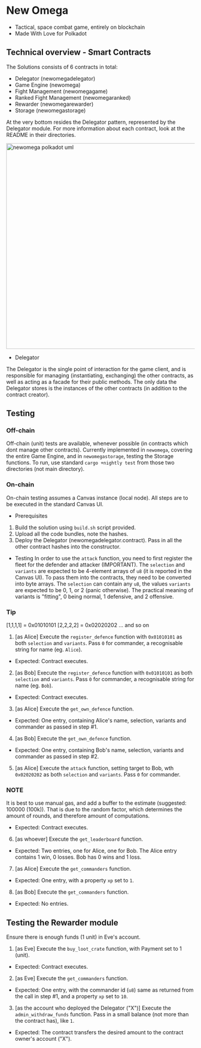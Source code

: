 
# New Omega

* Tactical, space combat game, entirely on blockchain
* Made With Love for Polkadot

## Technical overview - Smart Contracts

The Solutions consists of 6 contracts in total:

* Delegator (newomegadelegator)
* Game Engine (newomega)
* Fight Management (newomegagame)
* Ranked Fight Management (newomegaranked)
* Rewarder (newomegarewarder)
* Storage (newomegastorage)

At the very bottom resides the Delegator pattern, represented by the Delegator module.
For more information about each contract, look at the README in their directories.


<img width="548" alt="newomega polkadot uml" src="https://user-images.githubusercontent.com/5662527/109423535-1791d300-79e0-11eb-9d02-f0577836270e.png">



* Delegator

The Delegator is the single point of interaction for the game client, and is responsible
for managing (instantiating, exchanging) the other contracts, as well as acting as a facade for their public methods. The only data the Delegator stores is the instances of the other contracts (in addition to the contract creator).

## Testing

### Off-chain
Off-chain (unit) tests are available, whenever possible (in contracts which dont manage other contracts).
Currently implemented in ```newomega```, covering the entire Game Engine, and in ```newomegastorage```, testing the Storage functions. To run, use standard ```cargo +nightly test``` from those two directories (not main directory).

### On-chain
On-chain testing assumes a Canvas instance (local node).
All steps are to be executed in the standard Canvas UI.

* Prerequisites
1. Build the solution using ```build.sh``` script provided.
2. Upload all the code bundles, note the hashes.
3. Deploy the Delegator (newomegadelegator.contract). Pass in all the other contract hashes into the constructor.

* Testing
In order to use the ```attack``` function, you need to first register the fleet for the defender and attacker (IMPORTANT).
The ```selection``` and ```variants``` are expected to be 4-element arrays of ```u8``` (it is reported in the Canvas UI). To pass them into the contracts, they need to be converted into byte arrays.
The ```selection``` can contain any ```u8```, the values ```variants``` are expected to be 0, 1, or 2 (panic otherwise). The practical meaning of variants is "fitting", 0 being normal, 1 defensive, and 2 offensive.

### Tip
[1,1,1,1] = 0x01010101
[2,2,2,2] = 0x02020202
... and so on

1. [as Alice] Execute the ```register_defence``` function with ```0x01010101``` as both ```selection``` and ```variants```. Pass ```0``` for commander, a recognisable string for name (eg. ```Alice```).

* Expected: Contract executes.

2. [as Bob] Execute the ```register_defence``` function with ```0x01010101``` as both ```selection``` and ```variants```. Pass ```0``` for commander, a recognisable string for name (eg. ```Bob```).

* Expected: Contract executes.

3. [as Alice] Execute the ```get_own_defence``` function.

* Expected: One entry, containing Alice's name, selection, variants and commander as passed in step #1.

4. [as Bob] Execute the ```get_own_defence``` function.

* Expected: One entry, containing Bob's name, selection, variants and commander as passed in step #2.

5. [as Alice] Execute the ```attack``` function, setting target to Bob, wth ```0x02020202``` as both ```selection``` and ```variants```. Pass ```0``` for commander.

### NOTE
It is best to use manual gas, and add a buffer to the estimate (suggested: 100000 (100k)). That is due to the random factor, which determines the amount of rounds, and therefore amount of computations.

* Expected: Contract executes.

6. [as whoever] Execute the ```get_leaderboard``` function.

* Expected: Two entries, one for Alice, one for Bob. The Alice entry contains 1 win, 0 losses. Bob has 0 wins and 1 loss.

7. [as Alice] Execute the ```get_commanders``` function.

* Expected: One entry, with a property ```xp``` set to ```1```.

8. [as Bob] Execute the ```get_commanders``` function.

* Expected: No entries.

## Testing the Rewarder module

Ensure there is enough funds (1 unit) in Eve's account.

1. [as Eve] Execute the ```buy_loot_crate``` function, with Payment set to 1 (unit).

* Expected: Contract executes.

2. [as Eve] Execute the ```get_commanders``` function.

* Expected: One entry, with the commander id (```u8```) same as returned from the call in step #1, and a property ```xp``` set to ```10```.

3. [as the account who deployed the Delegator ("X")] Execute the ```admin_withdraw_funds``` function. Pass in a small balance (not more than the contract has), like ```1```.

* Expected: The contract transfers the desired amount to the contract owner's account ("X").
